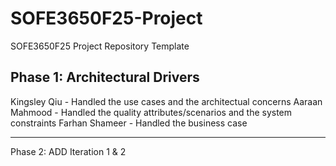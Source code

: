 # SOFE3650F25-Project
SOFE3650F25 Project Repository Template

Phase 1: Architectural Drivers
---
Kingsley Qiu - Handled the use cases and the architectual concerns
Aaraan Mahmood - Handled the quality attributes/scenarios and the system constraints
Farhan Shameer - Handled the business case

---

Phase 2: ADD Iteration 1 & 2
